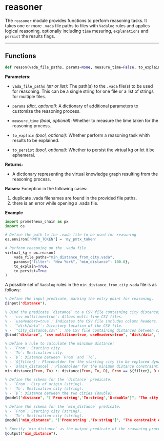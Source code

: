 # reasoner

The `reasoner` module provides functions to perform reasoning tasks. It takes one or more `.vada` file paths to files with `Vadalog` rules and applies logical reasoning, optionally including `time` mesuring, `explanations` and `persist` the results flags.

---

## Functions

```python
def reason(vada_file_paths, params=None, measure_time=False, to_explain=False, to_persist=False)
```

**Parameters:**

- `vada_file_paths` _(str or list)_: The path(s) to the `.vada` file(s) to be used for reasoning. This can be a single string for one file or a list of strings for multiple files.
- `params` _(dict, optional)_: A dictionary of additional parameters to customize the reasoning process.

- `measure_time` _(bool, optional)_: Whether to measure the time taken for the reasoning process.

- `to_explain` _(bool, optional)_: Whether perform a reasoning task whith results to be explained.
- `to_persist` _(bool, optional)_: Whether to persist the virtual kg or let it be ephemeral.

**Returns:**

- A dictionary representing the virtual knowledge graph resulting from the reasoning process.

**Raises:**
Exception in the following cases:
1. duplicate .vada filenames are found in the provided file paths.
2. there is an error while opening a .vada file.

**Example**
```python
import prometheux_chain as px
import os

# Define the path to the .vada file to be used for reasoning
os.environ['PMTX_TOKEN'] = 'my_pmtx_token'

# Perform reasoning on the .vada file
virtual_kg = px.reason(
    vada_file_paths="min_distance_from_city.vada",
    params={"filter": "New York", "min_distance": 100.0},
    to_explain=True,
    to_persist=True
)
```

A possible set of `Vadalog` rules in the `min_distance_from_city.vada` file is as follows:

```prolog
% Define the input predicate, marking the entry point for reasoning.
@input("distance"). 

% Bind the predicate `distance` to a CSV file containing city distances.
% - `csv multiline=true`: Allows multi-line CSV files.
% - `useHeaders=true`: Indicates the CSV file includes column headers.
% - `"disk/data"`: Directory location of the CSV file.
% - `"city_distance.csv"`: The CSV file containing distances between cities.
@bind("distance", "csv multiline=true, useHeaders=true", "disk/data", "city_distance.csv"). 

% Define a rule to calculate the minimum distance:
% - `From`: Starting city.
% - `To`: Destination city.
% - `D`: Distance between `From` and `To`.
% - `${filter}`: Placeholder for the starting city (to be replaced dynamically).
% - `${min_distance}`: Placeholder for the minimum distance constraint.
min_distance(From, To) :- distance(From, To, D), From == ${filter}, D > ${min_distance}.

% Define the schema for the `distance` predicate:
% - `From`: City of origin (string).
% - `To`: Destination city (string).
% - `D`: Distance between the two cities (double).
@model("distance", "['From:string','To:string','D:double']", "The city [From] is distant [D] miles from the city [To]"). 

% Define the schema for the `min_distance` predicate:
% - `From`: Starting city (string).
% - `To`: Destination city (string).
@model("min_distance", "['From:string','To:string']", "The constraint of minimum distance is respected between the two cities [From] and [To]"). 

% Specify `min_distance` as the output predicate of the reasoning process.
@output("min_distance").
```